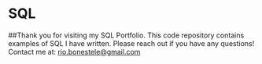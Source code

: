 # SQL
##Thank you for visiting my SQL Portfolio. This code repository contains examples of SQL I have written. Please reach out if you have any questions!
Contact me at: rio.bonestele@gmail.com
